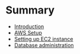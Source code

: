 # Summary

* [Introduction](README.md)
* [AWS Setup](aws-setup.md)
* [Setting up EC2 instance](setting-up-ec2-instance.md)
* [Database administration](database-administration.md)

